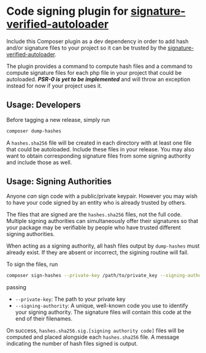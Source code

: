 # Code signing plugin for [signature-verified-autoloader](https://github.com/curator-wik/composer-signature-verified-autoloader)

Include this Composer plugin as a dev dependency in order to add hash and/or
signature files to your project so it can be trusted by the [signature-verified-autoloader](https://github.com/curator-wik/composer-signature-verified-autoloader).

The plugin provides a command to compute hash files and a command to compute signature files
for each php file in your project that could be autoloaded. ***PSR-0 is yet to be implemented*** and will throw
an exception instead for now if your project uses it.

## Usage: Developers
Before tagging a new release, simply run
```bash
composer dump-hashes
```
A `hashes.sha256` file will be created in each directory with at least one file that
could be autoloaded. Include these files in your release. You may also want to obtain
corresponding signature files from some signing authority and include those as well.

## Usage: Signing Authorities
Anyone *can* sign code with a public/private keypair. However you may wish to
have your code signed by an entity who is already trusted by others.

The files that are signed are the `hashes.sha256` files, not the full code.
Multiple signing authorities can simultaneously offer their signatures so that
your package may be verifiable by people who have trusted different signing
authorities.

When acting as a signing authority, all hash files output by `dump-hashes` must
already exist. If they are absent or incorrect, the sigining routine will fail.

To sign the files, run
```bash
composer sign-hashes --private-key /path/to/private_key --signing-authority poc
```
passing
  * `--private-key`: The path to your private key
  * `--signing-authority`: A unique, well-known code you use to identify your
     signing authority. The signature files will contain this code at the end
     of their filenames.
     
On success, `hashes.sha256.sig.[signing authority code]` files will be computed
and placed alongside each `hashes.sha256` file. A message indicating the
number of hash files signed is output.